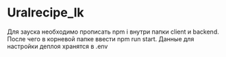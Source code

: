 # Uralrecipe_lk

Для зауска необходимо прописать npm i внутри папки client и backend. После чего в корневой папке ввести npm run start. Данные для настройки деплоя хранятся в .env 

